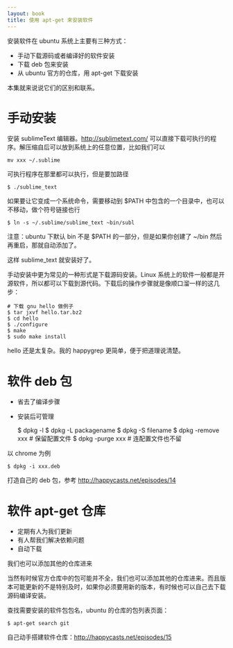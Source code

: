 ```yaml
---
layout: book
title: 使用 apt-get 来安装软件
---
```


安装软件在 ubuntu 系统上主要有三种方式：

- 手动下载源码或者编译好的软件安装
- 下载 deb 包来安装
- 从 ubuntu 官方的仓库，用 apt-get 下载安装

本集就来说说它们的区别和联系。

# 手动安装

安装 sublimeText 编辑器。<http://sublimetext.com/> 可以直接下载可执行的程序。解压缩自后可以放到系统上的任意位置，比如我们可以

    mv xxx ~/.sublime

可执行程序在那里都可以执行，但是要加路径

    $ ./sublime_text

如果要让它变成一个系统命令，需要移动到 $PATH 中包含的一个目录中，也可以不移动，做个符号链接也行

    $ ln -s ~/.sublime/sublime_text ~bin/subl

注意：ubuntu 下默认 bin 不是 $PATH 的一部分，但是如果你创建了 ~/bin 然后再重启，那就自动添加了。

这样 sublime_text 就安装好了。


手动安装中更为常见的一种形式是下载源码安装。Linux 系统上的软件一般都是开源软件，所以都可以下载到源代码。下载后的操作步骤就是像顺口溜一样的这几步：

    # 下载 gnu hello 做例子
    $ tar jxvf hello.tar.bz2
    $ cd hello
    $ ./configure
    $ make
    $ sudo make install

hello 还是太复杂。我的 happygrep 更简单，便于把道理说清楚。

# 软件 deb 包

- 省去了编译步骤
- 安装后可管理

    $ dpkg -l
    $ dpkg -L packagename
    $ dpkg -S filename
    $ dpkg -remove xxx # 保留配置文件
    $ dpkg -purge xxx # 连配置文件也不留

以 chrome 为例

    $ dpkg -i xxx.deb


打造自己的 deb 包，参考 <http://happycasts.net/episodes/14>

# 软件 apt-get 仓库

- 定期有人为我们更新
- 有人帮我们解决依赖问题
- 自动下载

我们也可以添加其他的仓库进来

当然有时候官方仓库中的包可能并不全，我们也可以添加其他的仓库进来。而且版本可能更新的不是特别及时，如果你必须要用新的版本，有时候也可以自己去下载源码编译安装。

查找需要安装的软件包包名，ubuntu 的仓库的包列表页面：

    $ apt-get search git

自己动手搭建软件仓库：<http://happycasts.net/episodes/15>